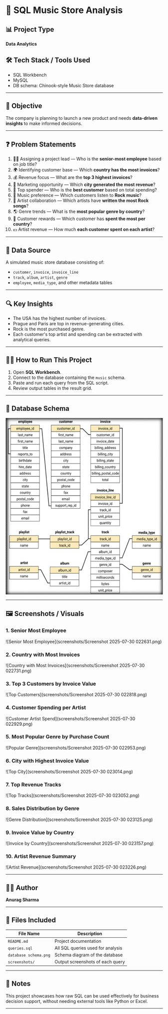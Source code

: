 
# 🎵 SQL Music Store Analysis

## 📊 Project Type
**Data Analytics**

## 🛠️ Tech Stack / Tools Used
- SQL Workbench
- MySQL
- DB schema: Chinook-style Music Store database

---

## 🎯 Objective
The company is planning to launch a new product and needs **data-driven insights** to make informed decisions.

---

## ❓ Problem Statements
1. 🧑‍💼 Assigning a project lead — Who is the **senior-most employee** based on job title?
2. 🌍 Identifying customer base — Which **country has the most invoices**?
3. 💰 Revenue focus — What are the **top 3 highest invoices**?
4. 🎉 Marketing opportunity — Which **city generated the most revenue**?
5. 🥇 Top spender — Who is the **best customer** based on total spending?
6. 🎸 Music preference — Which customers listen to **Rock music**?
7. 🤘 Artist collaboration — Which artists have **written the most Rock songs**?
8. 🌎 Genre trends — What is the **most popular genre by country**?
9. 🎁 Customer rewards — Which customer has **spent the most per country**?
10. 💵 Artist revenue — How much **each customer spent on each artist**?


---

## 📁 Data Source
A simulated music store database consisting of:
- `customer`, `invoice`, `invoice_line`
- `track`, `album`, `artist`, `genre`
- `employee`, `media_type`, and other metadata tables

---

## 🔍 Key Insights

- The USA has the highest number of invoices.
- Prague and Paris are top in revenue-generating cities.
- Rock is the most purchased genre.
- Each customer's top artist and spending can be extracted with analytical queries.

---

## 🧑‍💻 How to Run This Project

1. Open **SQL Workbench**.
2. Connect to the database containing the `music` schema.
3. Paste and run each query from the SQL script.
4. Review output tables in the result grid.

---

## 📸 Database Schema
![Database Schema](Database.schema.png)

---

## 🖼️ Screenshots / Visuals

### 1. Senior Most Employee
![Senior Most Employee](screenshots/Screenshot 2025-07-30 022631.png)

### 2. Country with Most Invoices
![Country with Most Invoices](screenshots/Screenshot 2025-07-30 022731.png)

### 3. Top 3 Customers by Invoice Value
![Top Customers](screenshots/Screenshot 2025-07-30 022818.png)

### 4. Customer Spending per Artist
![Customer Artist Spend](screenshots/Screenshot 2025-07-30 022929.png)

### 5. Most Popular Genre by Purchase Count
![Popular Genre](screenshots/Screenshot 2025-07-30 022953.png)

### 6. City with Highest Invoice Value
![Top City](screenshots/Screenshot 2025-07-30 023014.png)

### 7. Top Revenue Tracks
![Top Tracks](screenshots/Screenshot 2025-07-30 023052.png)

### 8. Sales Distribution by Genre
![Genre Distribution](screenshots/Screenshot 2025-07-30 023125.png)

### 9. Invoice Value by Country
![Invoice by Country](screenshots/Screenshot 2025-07-30 023157.png)

### 10. Artist Revenue Summary
![Artist Revenue](screenshots/Screenshot 2025-07-30 023226.png)

---

## 👨‍💻 Author
**Anurag Sharma**

---

## 📂 Files Included

| File Name           | Description                                |
|---------------------|--------------------------------------------|
| `README.md`         | Project documentation                      |
| `queries.sql`       | All SQL queries used for analysis          |
| `database schema.png` | Schema diagram of the database           |
| `screenshots/`      | Output screenshots of each query           |

---

## 📌 Notes
This project showcases how raw SQL can be used effectively for business decision support, without needing external tools like Python or Excel.

---
